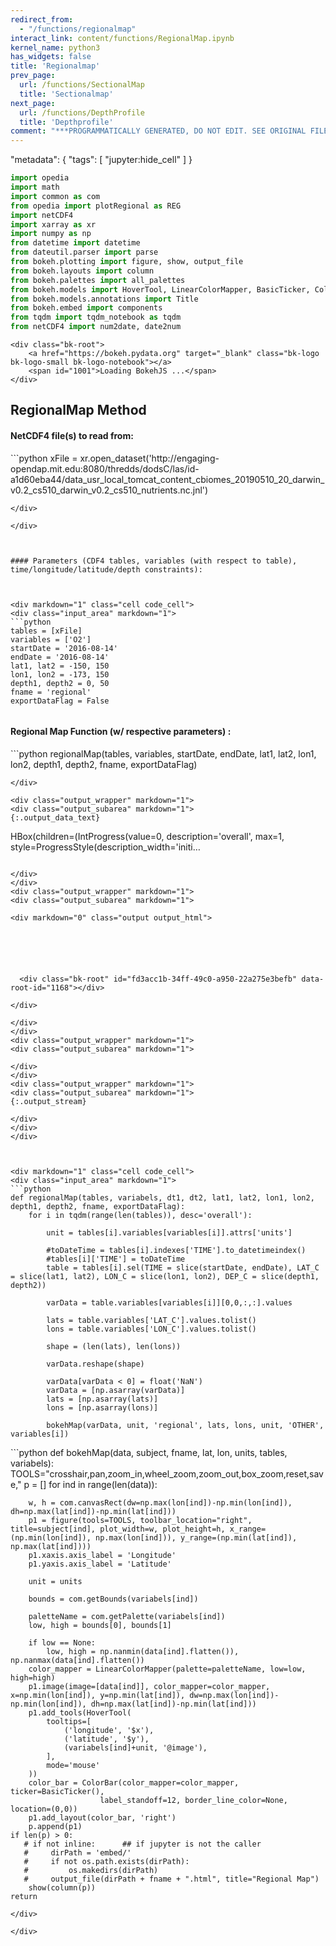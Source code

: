 ```yaml
---
redirect_from:
  - "/functions/regionalmap"
interact_link: content/functions/RegionalMap.ipynb
kernel_name: python3
has_widgets: false
title: 'Regionalmap'
prev_page:
  url: /functions/SectionalMap
  title: 'Sectionalmap'
next_page:
  url: /functions/DepthProfile
  title: 'Depthprofile'
comment: "***PROGRAMMATICALLY GENERATED, DO NOT EDIT. SEE ORIGINAL FILES IN /content***"
---
```



<div markdown="1" class="cell code_cell">
<div class="input_area" markdown="1">

"metadata": {
    "tags": [
        "jupyter:hide_cell"
        ]
    }

```python
import opedia
import math
import common as com
from opedia import plotRegional as REG
import netCDF4
import xarray as xr
import numpy as np
from datetime import datetime
from dateutil.parser import parse
from bokeh.plotting import figure, show, output_file
from bokeh.layouts import column
from bokeh.palettes import all_palettes
from bokeh.models import HoverTool, LinearColorMapper, BasicTicker, ColorBar, DatetimeTickFormatter
from bokeh.models.annotations import Title
from bokeh.embed import components
from tqdm import tqdm_notebook as tqdm
from netCDF4 import num2date, date2num


```
</div>

<div class="output_wrapper" markdown="1">
<div class="output_subarea" markdown="1">

<div markdown="0" class="output output_html">

    <div class="bk-root">
        <a href="https://bokeh.pydata.org" target="_blank" class="bk-logo bk-logo-small bk-logo-notebook"></a>
        <span id="1001">Loading BokehJS ...</span>
    </div>
</div>

</div>
</div>
<div class="output_wrapper" markdown="1">
<div class="output_subarea" markdown="1">

</div>
</div>
</div>



## RegionalMap Method



#### NetCDF4 file(s) to read from:



<div markdown="1" class="cell code_cell">
<div class="input_area" markdown="1">
```python
xFile = xr.open_dataset('http://engaging-opendap.mit.edu:8080/thredds/dodsC/las/id-a1d60eba44/data_usr_local_tomcat_content_cbiomes_20190510_20_darwin_v0.2_cs510_darwin_v0.2_cs510_nutrients.nc.jnl')


```
</div>

</div>



#### Parameters (CDF4 tables, variables (with respect to table), time/longitude/latitude/depth constraints):



<div markdown="1" class="cell code_cell">
<div class="input_area" markdown="1">
```python
tables = [xFile]
variables = ['O2']
startDate = '2016-08-14'
endDate = '2016-08-14'
lat1, lat2 = -150, 150
lon1, lon2 = -173, 150
depth1, depth2 = 0, 50
fname = 'regional'
exportDataFlag = False


```
</div>

</div>



#### Regional Map Function (w/ respective parameters) :



<div markdown="1" class="cell code_cell">
<div class="input_area" markdown="1">
```python
regionalMap(tables, variables, startDate, endDate, lat1, lat2, lon1, lon2, depth1, depth2, fname, exportDataFlag)


```
</div>

<div class="output_wrapper" markdown="1">
<div class="output_subarea" markdown="1">
{:.output_data_text}
```
HBox(children=(IntProgress(value=0, description='overall', max=1, style=ProgressStyle(description_width='initi…
```

</div>
</div>
<div class="output_wrapper" markdown="1">
<div class="output_subarea" markdown="1">

<div markdown="0" class="output output_html">






  <div class="bk-root" id="fd3acc1b-34ff-49c0-a950-22a275e3befb" data-root-id="1168"></div>

</div>

</div>
</div>
<div class="output_wrapper" markdown="1">
<div class="output_subarea" markdown="1">

</div>
</div>
<div class="output_wrapper" markdown="1">
<div class="output_subarea" markdown="1">
{:.output_stream}
```

```
</div>
</div>
</div>



<div markdown="1" class="cell code_cell">
<div class="input_area" markdown="1">
```python
def regionalMap(tables, variabels, dt1, dt2, lat1, lat2, lon1, lon2, depth1, depth2, fname, exportDataFlag):
    for i in tqdm(range(len(tables)), desc='overall'):

        unit = tables[i].variables[variables[i]].attrs['units']

        #toDateTime = tables[i].indexes['TIME'].to_datetimeindex()
        #tables[i]['TIME'] = toDateTime
        table = tables[i].sel(TIME = slice(startDate, endDate), LAT_C = slice(lat1, lat2), LON_C = slice(lon1, lon2), DEP_C = slice(depth1, depth2))

        varData = table.variables[variables[i]][0,0,:,:].values       

        lats = table.variables['LAT_C'].values.tolist()
        lons = table.variables['LON_C'].values.tolist()

        shape = (len(lats), len(lons))

        varData.reshape(shape)

        varData[varData < 0] = float('NaN')
        varData = [np.asarray(varData)]
        lats = [np.asarray(lats)]
        lons = [np.asarray(lons)]

        bokehMap(varData, unit, 'regional', lats, lons, unit, 'OTHER', variables[i])

```
</div>

</div>



<div markdown="1" class="cell code_cell">
<div class="input_area" markdown="1">
```python
def bokehMap(data, subject, fname, lat, lon, units, tables, variabels):
    TOOLS="crosshair,pan,zoom_in,wheel_zoom,zoom_out,box_zoom,reset,save,"
    p = []
    for ind in range(len(data)):

        w, h = com.canvasRect(dw=np.max(lon[ind])-np.min(lon[ind]), dh=np.max(lat[ind])-np.min(lat[ind]))
        p1 = figure(tools=TOOLS, toolbar_location="right", title=subject[ind], plot_width=w, plot_height=h, x_range=(np.min(lon[ind]), np.max(lon[ind])), y_range=(np.min(lat[ind]), np.max(lat[ind])))
        p1.xaxis.axis_label = 'Longitude'
        p1.yaxis.axis_label = 'Latitude'

        unit = units

        bounds = com.getBounds(variabels[ind])

        paletteName = com.getPalette(variabels[ind])
        low, high = bounds[0], bounds[1]

        if low == None:
            low, high = np.nanmin(data[ind].flatten()), np.nanmax(data[ind].flatten())
        color_mapper = LinearColorMapper(palette=paletteName, low=low, high=high)
        p1.image(image=[data[ind]], color_mapper=color_mapper, x=np.min(lon[ind]), y=np.min(lat[ind]), dw=np.max(lon[ind])-np.min(lon[ind]), dh=np.max(lat[ind])-np.min(lat[ind]))
        p1.add_tools(HoverTool(
            tooltips=[
                ('longitude', '$x'),
                ('latitude', '$y'),
                (variabels[ind]+unit, '@image'),
            ],
            mode='mouse'
        ))
        color_bar = ColorBar(color_mapper=color_mapper, ticker=BasicTicker(),
                        label_standoff=12, border_line_color=None, location=(0,0))
        p1.add_layout(color_bar, 'right')
        p.append(p1)
    if len(p) > 0:
       # if not inline:      ## if jupyter is not the caller
       #     dirPath = 'embed/'
       #     if not os.path.exists(dirPath):
       #         os.makedirs(dirPath)        
       #     output_file(dirPath + fname + ".html", title="Regional Map")
        show(column(p))
    return


```
</div>

</div>
